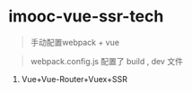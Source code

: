 # imooc-vue-ssr-tech

> 手动配置webpack + vue

> webpack.config.js 配置了 build , dev 文件

1. Vue+Vue-Router+Vuex+SSR
